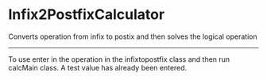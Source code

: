 Infix2PostfixCalculator
=======================

Converts operation from infix to postix and then solves the logical operation

-----------------------
To use enter in the operation in the infixtopostfix class and then run calcMain class.
A test value has already been entered.
